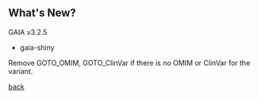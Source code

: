 ## What's New?

GAIA v3.2.5

* gaia-shiny

Remove GOTO_OMIM, GOTO_ClinVar if there is no OMIM or ClinVar for the variant.

[back](./)
